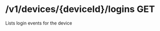 #  /v1/devices/{deviceId}/logins GET

Lists login events for the device

<api-endpoint openapi-path="../../openapi.yaml" method="GET" endpoint="/v1/devices/{deviceId}/logins"></api-endpoint>